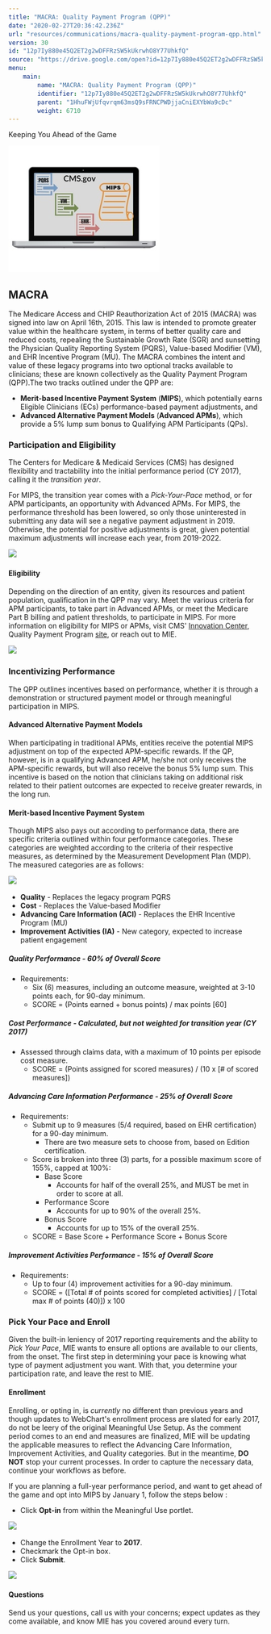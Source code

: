 ```yaml
---
title: "MACRA: Quality Payment Program (QPP)"
date: "2020-02-27T20:36:42.236Z"
url: "resources/communications/macra-quality-payment-program-qpp.html"
version: 30
id: "12p7Iy880e45Q2ET2g2wDFFRzSW5kUkrwhO8Y77UhkfQ"
source: "https://drive.google.com/open?id=12p7Iy880e45Q2ET2g2wDFFRzSW5kUkrwhO8Y77UhkfQ"
menu:
    main:
        name: "MACRA: Quality Payment Program (QPP)"
        identifier: "12p7Iy880e45Q2ET2g2wDFFRzSW5kUkrwhO8Y77UhkfQ"
        parent: "1HhuFWjUfqvrqm63msQ9sFRNCPWDjjaCniEXYbWa9cDc"
        weight: 6710
---
```

Keeping You Ahead of the Game

![](macra-quality-payment-program-qpp.images/image1.jpg)

## MACRA

The Medicare Access and CHIP Reauthorization Act of 2015 (MACRA) was signed into law on April 16th, 2015. This law is intended to promote greater value within the healthcare system, in terms of better quality care and reduced costs, repealing the Sustainable Growth Rate (SGR) and sunsetting the Physician Quality Reporting System (PQRS), Value-based Modifier (VM), and EHR Incentive Program (MU). The MACRA combines the intent and value of these legacy programs into two optional tracks available to clinicians; these are known collectively as the Quality Payment Program (QPP).The two tracks outlined under the QPP are:

* <strong>Merit-based Incentive Payment System</strong> (<strong>MIPS</strong>), which potentially earns Eligible Clinicians (ECs) performance-based payment adjustments, and
* <strong>Advanced Alternative Payment Models</strong> (<strong>Advanced APMs</strong>), which provide a 5% lump sum bonus to Qualifying APM Participants (QPs).

### Participation and Eligibility

The Centers for Medicare & Medicaid Services (CMS) has designed flexibility and tractability into the initial performance period (CY 2017), calling it the *transition year*.

For MIPS, the transition year comes with a *Pick-Your-Pace* method, or for APM participants, an opportunity with Advanced APMs. For MIPS, the performance threshold has been lowered, so only those uninterested in submitting any data will see a negative payment adjustment in 2019. Otherwise, the potential for positive adjustments is great, given potential maximum adjustments will increase each year, from 2019-2022.

![](macra-quality-payment-program-qpp.images/image3.png)

#### Eligibility

Depending on the direction of an entity, given its resources and patient population, qualification in the QPP may vary. Meet the various criteria for APM participants, to take part in Advanced APMs, or meet the Medicare Part B billing and patient thresholds, to participate in MIPS. For more information on eligibility for MIPS or APMs, visit CMS' [Innovation Center](https://innovation.cms.gov/), Quality Payment Program [site](https://qpp.cms.gov/), or reach out to MIE.

![](macra-quality-payment-program-qpp.images/image2.png)

### Incentivizing Performance

The QPP outlines incentives based on performance, whether it is through a demonstration or structured payment model or through meaningful participation in MIPS.

#### Advanced Alternative Payment Models

When participating in traditional APMs, entities receive the potential MIPS adjustment on top of the expected APM-specific rewards. If the QP, however, is in a qualifying Advanced APM, he/she not only receives the APM-specific rewards, but will also receive the bonus 5% lump sum. This incentive is based on the notion that clinicians taking on additional risk related to their patient outcomes are expected to receive greater rewards, in the long run.

#### Merit-based Incentive Payment System

Though MIPS also pays out according to performance data, there are specific criteria outlined within four performance categories. These categories are weighted according to the criteria of their respective measures, as determined by the Measurement Development Plan (MDP). The measured categories are as follows:

![](macra-quality-payment-program-qpp.images/image4.png)

* <strong>Quality</strong> - Replaces the legacy program PQRS
* <strong>Cost</strong> - Replaces the Value-based Modifier
* <strong>Advancing Care Information (ACI)</strong> - Replaces the EHR Incentive Program (MU)
* <strong>Improvement Activities (IA)</strong> - New category, expected to increase patient engagement

##### Quality Performance <strong>-</strong> 60% of Overall Score

* Requirements:
    * Six (6) measures, including an outcome measure, weighted at 3-10 points each, for 90-day minimum.
    * SCORE = (Points earned + bonus points) / max points [60]

##### Cost Performance <strong>-</strong> Calculated, but not weighted for transition year (CY 2017)

* Assessed through claims data, with a maximum of 10 points per episode cost measure.
    * SCORE = (Points assigned for scored measures) / (10 x [# of scored measures])

##### Advancing Care Information Performance - 25% of Overall Score

* Requirements:
    * Submit up to 9 measures (5/4 required, based on EHR certification) for a 90-day minimum.
        * There are two measure sets to choose from, based on Edition certification.
    * Score is broken into three (3) parts, for a possible maximum score of 155%, capped at 100%:
        * Base Score
            * Accounts for half of the overall 25%, and MUST be met in order to score at all.
        * Performance Score
            * Accounts for up to 90% of the overall 25%.
        * Bonus Score
            * Accounts for up to 15% of the overall 25%.
    * SCORE = Base Score + Performance Score + Bonus Score

##### Improvement Activities Performance - 15% of Overall Score

* Requirements:
    * Up to four (4) improvement activities for a 90-day minimum.
    * SCORE = ([Total # of points scored for completed activities] / [Total max # of points (40)]) x 100

### Pick Your Pace and Enroll



Given the built-in leniency of 2017 reporting requirements and the ability to *Pick Your Pace*, MIE wants to ensure all options are available to our clients, from the onset. The first step in determining your pace is knowing what type of payment adjustment you want. With that, you determine your participation rate, and leave the rest to MIE.

#### Enrollment

Enrolling, or opting in, is *currently* no different than previous years and though updates to WebChart's enrollment process are slated for early 2017, do not be leery of the original Meaningful Use Setup. As the comment period comes to an end and measures are finalized, MIE will be updating the applicable measures to reflect the Advancing Care Information, Improvement Activities, and Quality categories. But in the meantime, **DO NOT** stop your current processes. In order to capture the necessary data, continue your workflows as before.

If you are planning a full-year performance period, and want to get ahead of the game and opt into MIPS by January 1, follow the steps below :

* Click <strong>Opt-in</strong> from within the Meaningful Use portlet.

![](macra-quality-payment-program-qpp.images/image6.png)

* Change the Enrollment Year to <strong>2017</strong>.
* Checkmark the Opt-in box.
* Click <strong>Submit</strong>.

![](macra-quality-payment-program-qpp.images/image5.png)

#### Questions

Send us your questions, call us with your concerns; expect updates as they come available, and know MIE has you covered around every turn.

